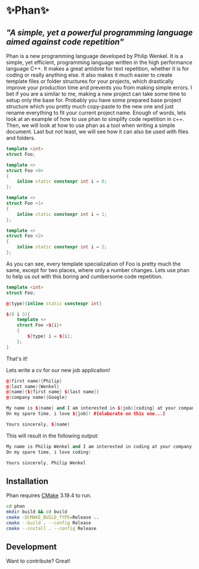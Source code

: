 # ✨Phan✨
## _"A simple, yet a powerful programming language aimed against code repetition"_



Phan is a new programming language developed by Philip Wenkel. It is a simple, yet efficient, programming language written in the high performance language C++. It makes a great antidote for text repetition, whether it is for coding or really anything else. It also makes it much easier to create template files or folder structures for your projects, which drastically improve your production time and prevents you from making simple errors. I bet if you are a similar to me, making a new project can take some time to setup only the base for. Probably you have some prepared base project structure which you pretty much copy-paste to the new one and just rename everything to fit your current project name. Enough of words, lets look at an example of how to use phan to simplify code repetition in c++. Then, we will look at how to use phan as a tool when writing a simple document. Last but not least, we will see how it can also be used with files and folders.

```c++
template <int>
struct Foo;

template <>
struct Foo <0>
{
    inline static constexpr int i = 0;  
};

template <>
struct Foo <1>
{
    inline static constexpr int i = 1;  
};

template <>
struct Foo <2>
{
    inline static constexpr int i = 2;  
};
```

As you can see, every template specialization of Foo is pretty much the same, except for two places, where only a number changes. Lets use phan to help us out with this boring and cumbersome code repetition.

```c++
template <int>
struct Foo;

@(type){inline static constexpr int}

$(0 i 3){
    template <>
    struct Foo <${i}>
    {
        ${type} i = ${i};  
    };
}
```

That's it!

Lets write a cv for our new job application!

```c++
@(first name){Philip}
@(last name){Wenkel}
@(name){${first name} ${last name}}
@(company name){Google}

My name is ${name} and I am interested in $(job){coding} at your company ${company name}.
On my spare time, i love ${job}! #{elaborate on this one...}

Yours sincerely, ${name}
```

This will result in the following output:

```c++
My name is Philip Wenkel and I am interested in coding at your company Google.
On my spare time, i love coding!

Yours sincerely, Philip Wenkel
```




## Installation

Phan requires [CMake](https://cmake.org) 3.19.4 to run.



```sh
cd phan
mkdir build && cd build
cmake -DCMAKE_BUILD_TYPE=Release ..
cmake --build . --config Release  
cmake --install . --config Release  
```


## Development

Want to contribute? Great!






